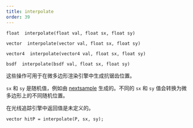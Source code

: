 ```yaml
---
title: interpolate
order: 39
---
```

`float  interpolate(float val, float sx, float sy)`

`vector  interpolate(vector val, float sx, float sy)`

`vector4  interpolate(vector4 val, float sx, float sy)`

`bsdf  interpolate(bsdf val, float sx, float sy)`

这些操作可用于在微多边形渲染引擎中生成抗锯齿位置。

`sx` 和 `sy` 是随机值，例如由 [nextsample](../sampling/nextsample) 生成的。不同的 `sx` 和 `sy` 值会转换为微多边形上的不同随机位置。

在光线追踪引擎中返回值是未定义的。

```vex
vector hitP = interpolate(P, sx, sy);

```
